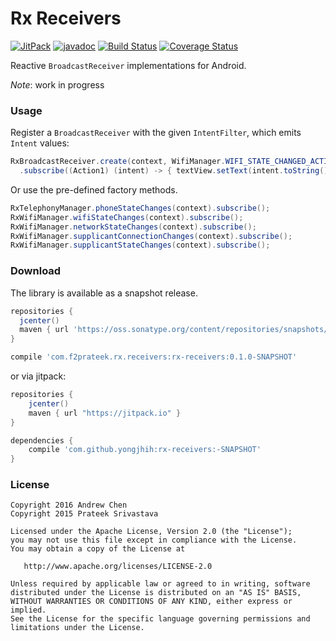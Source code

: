 # Rx Receivers

[![JitPack](https://img.shields.io/github/tag/yongjhih/rx-receivers.svg?label=JitPack)](https://jitpack.io/#yongjhih/rx-receivers)
[![javadoc](https://img.shields.io/github/tag/yongjhih/rx-receivers.svg?label=javadoc)](https://jitpack.io/com/github/yongjhih/rx-receivers/-SNAPSHOT/javadoc/)
[![Build Status](https://travis-ci.org/yongjhih/rx-receivers.svg)](https://travis-ci.org/yongjhih/rx-receivers)
[![Coverage Status](https://coveralls.io/repos/github/yongjhih/rx-receivers/badge.svg)](https://coveralls.io/github/yongjhih/rx-receivers)

Reactive `BroadcastReceiver` implementations for Android.

*Note*: work in progress

### Usage

Register a `BroadcastReceiver` with the given `IntentFilter`, which emits `Intent` values:

```java
RxBroadcastReceiver.create(context, WifiManager.WIFI_STATE_CHANGED_ACTION)
  .subscribe((Action1) (intent) -> { textView.setText(intent.toString()); });
```

Or use the pre-defined factory methods.
```java
RxTelephonyManager.phoneStateChanges(context).subscribe();
RxWifiManager.wifiStateChanges(context).subscribe();
RxWifiManager.networkStateChanges(context).subscribe();
RxWifiManager.supplicantConnectionChanges(context).subscribe();
RxWifiManager.supplicantStateChanges(context).subscribe();
```

### Download

The library is available as a snapshot release.

```groovy
repositories {
  jcenter()
  maven { url 'https://oss.sonatype.org/content/repositories/snapshots/' }
}
```

```groovy
compile 'com.f2prateek.rx.receivers:rx-receivers:0.1.0-SNAPSHOT'
```

or via jitpack:

```gradle
repositories {
    jcenter()
    maven { url "https://jitpack.io" }
}

dependencies {
    compile 'com.github.yongjhih:rx-receivers:-SNAPSHOT'
}
```

### License

```
Copyright 2016 Andrew Chen
Copyright 2015 Prateek Srivastava

Licensed under the Apache License, Version 2.0 (the "License");
you may not use this file except in compliance with the License.
You may obtain a copy of the License at

   http://www.apache.org/licenses/LICENSE-2.0

Unless required by applicable law or agreed to in writing, software
distributed under the License is distributed on an "AS IS" BASIS,
WITHOUT WARRANTIES OR CONDITIONS OF ANY KIND, either express or implied.
See the License for the specific language governing permissions and
limitations under the License.
```
